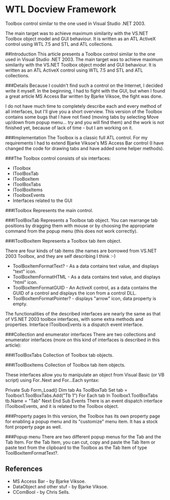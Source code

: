 # WTL Docview Framework
Toolbox control similar to the one used in Visual Studio .NET 2003.

The main target was to achieve maximum similarity with the VS.NET Toolbox object model and GUI behaviour. It is written as an ATL ActiveX control using WTL 7.5 and STL and ATL collections.

##Introduction
This article presents a Toolbox control similar to the one used in Visual Studio .NET 2003. The main target was to achieve maximum similarity with the VS.NET Toolbox object model and GUI behaviour. It is written as an ATL ActiveX control using WTL 7.5 and STL and ATL collections.

###Details
Because I couldn't find such a control on the Internet, I decided write it myself. In the beginning, I had to fight with the GUI, but when I found a great article MS Access Bar written by Bjarke Viksoe, the fight was done.

I do not have much time to completely describe each and every method of all interfaces, but I'll give you a short overview. This version of the Toolbox contains some bugs that I have not fixed (moving tabs by selecting Move up/down from popup menu... try and you will find them) and the work is not finished yet, because of lack of time - but I am working on it.

###Implementation
The Toolbox is a classic full ATL control. For my requirements I had to extend Bjarke Viksoe's MS Access Bar control (I have changed the code for drawing tabs and have added some helper methods).

###The Toolbox control consists of six interfaces:

* IToolbox
* IToolBoxTab
* ITooBoxItem
* IToolBoxTabs
* IToolBoxItems
* IToolboxEvents
* Interfaces related to the GUI

###IToolbox
Represents the main control.

###IToolBoxTab
Represents a Toolbox tab object. You can rearrange tab positions by dragging them with mouse or by choosing the appropriate command from the popup menu (this does not work correctly).

###IToolBoxItem
Represents a Toolbox tab item object.

There are four kinds of tab items (the names are borrowed from VS.NET 2003 Toolbox, and they are self describing I think :-)

* ToolBoxItemFormatText? - As a data contains text value, and displays "text" icon.
* ToolBoxItemFormatHTML - As a data contains text value, and displays "html" icon.
* ToolBoxItemFormatGUID - An ActiveX control, as a data contains the GUID of a control and displays the icon from a control DLL.
* ToolBoxItemFormatPointer? - displays "arrow" icon, data property is empty.


The functionalities of the described interfaces are nearly the same as that of VS.NET 2003 toolbox interfaces, with some extra methods and properties. Interface IToolboxEvents is a dispatch event interface.

###Collection and enumerator interfaces
There are two collections and enumerator interfaces (more on this kind of interfaces is described in this article):

###IToolBoxTabs
Collection of Toolbox tab objects.

###IToolBoxItems
Collection of Toolbox tab item objects.

These interfaces allow you to manipulate an object from Visual Basic (or VB script) using For..Next and For...Each syntax:

Private Sub Form_Load()
Dim tab As ToolBoxTab
  Set tab = Toolbox1.ToolBoxTabs.Add("Tb 1")
  For Each tab In Toolbox1.ToolBoxTabs
    tb.Name = "Tab"
  Next
End Sub
Events
There is an event dispatch interface IToolboxEvents, and it is related to the Toolbox object.

###Property pages
In this version, the Toolbox has its own property page for enabling a popup menu and its "customize" menu item. It has a stock font property page as well.



###Popup menu
There are two different popup menus for the Tab and the Tab Item. For the Tab Item, you can cut, copy and paste the Tab Item or paste text from the clipboard to the Toolbox as the Tab Item of type ToolBoxItemFormatText?.


## References
* MS Access Bar - by Bjarke Viksoe.
* DataObject and other stuf - by Bjarke Viksoe.
* CComBool - by Chris Sells.
